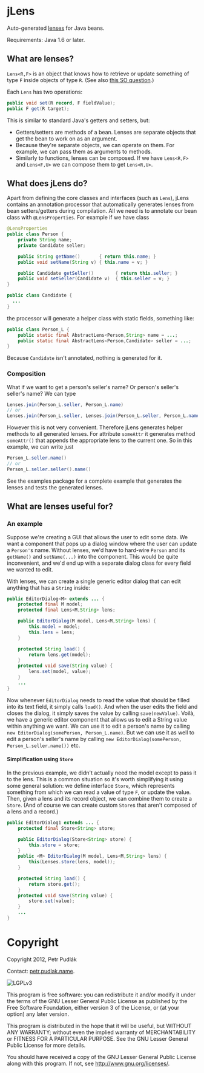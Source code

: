 # jLens

Auto-generated [lenses](http://stackoverflow.com/q/8307370/1333025) for Java beans.

Requirements: Java 1.6 or later.


## What are lenses?

`Lens<R,F>` is an object that knows how to retrieve or update something of type
`F` inside objects of type `R`.
(See also [this SO question](http://stackoverflow.com/q/8307370/1333025).)

Each `Lens` has two operations:

```java
public void set(R record, F fieldValue);
public F get(R target);
```

This is similar to standard Java's getters and setters, but:

- Getters/setters are methods of a bean. Lenses are separate objects that
  get the bean to work on as an argument.
- Because they're separate objects, we can operate on them. For example, we can
  pass them as arguments to methods.
- Similarly to functions, lenses can be composed. If we have `Lens<R,F>` and
  `Lens<F,U>` we can compose them to get `Lens<R,U>`.


## What does jLens do?

Apart from defining the core classes and interfaces (such as `Lens`), jLens
contains an annotation processor that automatically generates lenses from bean
setters/getters during compilation. All we need is to annotate our bean class
with `@LensProperties`. For example if we have class

```java
@LensProperties
public class Person {
    private String name;
    private Candidate seller;

    public String getName()       { return this.name; }
    public void setName(String v) { this.name = v; }

    public Candidate getSeller()        { return this.seller; }
    public void setSeller(Candidate v)  { this.seller = v; }
}

public class Candidate {
  ...
}
```

the processor will generate a helper class with static fields, something like:

```java
public class Person_L {
    public static final AbstractLens<Person,String> name = ...;
    public static final AbstractLens<Person,Candidate> seller = ...;
}
```

Because `Candidate` isn't annotated, nothing is generated for it.


### Composition ###

What if we want to get a person's seller's name? Or person's seller's seller's
name? We can type

```java
Lenses.join(Person_L.seller, Person_L.name)
// or
Lenses.join(Person_L.seller, Lenses.join(Person_L.seller, Person_L.name))
```

However this is not very convenient. Therefore jLens generates helper methods
to all generated lenses. For attribute `someAttr` it generates method
`someAttr()` that appends the appropriate lens to the current one. So in this
example, we can write just

```java
Person_L.seller.name()
// or
Person_L.seller.seller().name()
```

See the examples package for a complete example that generates the lenses and
tests the generated lenses.

## What are lenses useful for?

### An example

Suppose we're creating a GUI that allows the user to edit some data. 
We want a component that pops up a dialog window where the user can update
a `Person'`s name. Without lenses, we'd have to hard-wire `Person` and its
`getName()` and `setName(...)` into the component. This would be quite
inconvenient, and we'd end up with a separate dialog class for every field we
wanted to edit. 

With lenses, we can create a single generic editor dialog that can edit
anything that has a `String` inside:

```java
public EditorDialog<M> extends ... {
    protected final M model;
    protected final Lens<M,String> lens;

    public EditorDialog(M model, Lens<M,String> lens) {
        this.model = model;
        this.lens = lens;
    }

    protected String load() {
        return lens.get(model);
    }
    protected void save(String value) {
        lens.set(model, value);
    }
    ...
}
```

Now whenever `EditorDialog` needs to read the value that should be filled into
its text field, it simply calls `load()`. And when the user edits the
field and closes the dialog, it simply saves the value by calling
`save(newValue)`. Voilà, we have a generic editor component that
allows us to edit a String value within anything we want. We can use it to edit
a person's name by calling `new EditorDialog(somePerson, Person_L.name)`. But
we can use it as well to edit a person's seller's name by calling  `new
EditorDialog(somePerson, Person_L.seller.name())` etc.

#### Simplification using `Store`

In the previous example, we didn't actually need the model except to pass it to the lens. This is a common situation so it's worth simplifying it using some general solution: we define interface `Store`, which represents something from which we can read a value of type `F`, or update the value. Then, given a lens and its record object, we can combine them to create a `Store`. (And of course we can create custom `Store`s that aren't composed of a lens and a record.)

```java
public EditorDialog1 extends ... {
    protected final Store<String> store;

    public EditorDialog(Store<String> store) {
        this.store = store;
    }
    public <M> EditorDialog(M model, Lens<M,String> lens) {
        this(Lenses.store(lens, model));
    }

    protected String load() {
        return store.get();
    }
    protected void save(String value) {
        store.set(value);
    }
    ...
}
```

# Copyright

Copyright 2012, Petr Pudlák

Contact: [petr.pudlak.name](http://petr.pudlak.name/).

![LGPLv3](https://www.gnu.org/graphics/lgplv3-88x31.png)

This program is free software: you can redistribute it and/or modify it under
the terms of the GNU Lesser General Public License as published by the Free
Software Foundation, either version 3 of the License, or (at your option) any
later version.

This program is distributed in the hope that it will be useful, but WITHOUT ANY
WARRANTY; without even the implied warranty of MERCHANTABILITY or FITNESS FOR A
PARTICULAR PURPOSE.  See the GNU Lesser General Public License for more
details.

You should have received a copy of the GNU Lesser General Public License along
with this program.  If not, see <http://www.gnu.org/licenses/>.
